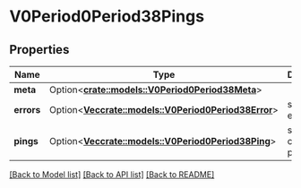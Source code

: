 # V0Period0Period38Pings

## Properties

Name | Type | Description | Notes
------------ | ------------- | ------------- | -------------
**meta** | Option<[**crate::models::V0Period0Period38Meta**](v0.0.38_meta.md)> |  | [optional]
**errors** | Option<[**Vec<crate::models::V0Period0Period38Error>**](v0.0.38_error.md)> | slurm errors | [optional]
**pings** | Option<[**Vec<crate::models::V0Period0Period38Ping>**](v0.0.38_ping.md)> | slurm controller pings | [optional]

[[Back to Model list]](../README.md#documentation-for-models) [[Back to API list]](../README.md#documentation-for-api-endpoints) [[Back to README]](../README.md)



